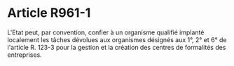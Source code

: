 # Article R961-1

L'Etat peut, par convention, confier à un organisme qualifié implanté localement les tâches dévolues aux organismes désignés aux 1°, 2° et 6° de l'article R. 123-3 pour la gestion et la création des centres de formalités des entreprises.

